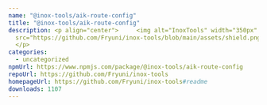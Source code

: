 ```yaml
---
name: "@inox-tools/aik-route-config"
title: "@inox-tools/aik-route-config"
description: <p align="center">     <img alt="InoxTools" width="350px"
  src="https://github.com/Fryuni/inox-tools/blob/main/assets/shield.png?raw=true"/>
  </p>
categories:
  - uncategorized
npmUrl: https://www.npmjs.com/package/@inox-tools/aik-route-config
repoUrl: https://github.com/Fryuni/inox-tools
homepageUrl: https://github.com/Fryuni/inox-tools#readme
downloads: 1107
---
```

